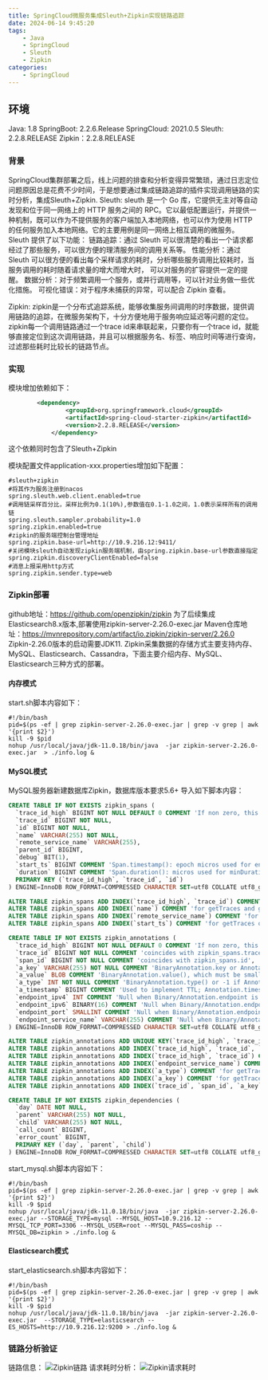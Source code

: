 ```yaml
---
title: SpringCloud微服务集成Sleuth+Zipkin实现链路追踪
date: 2024-06-14 9:45:20
tags:
	- Java
	- SpringCloud
	- Sleuth
	- Zipkin
categories: 
	- SpringCloud
---
```

## <span id="inline-blue">环境</span>
Java: 1.8
SpringBoot: 2.2.6.Release
SpringCloud: 2021.0.5
Sleuth: 2.2.8.RELEASE
Zipkin：2.2.8.RELEASE
### <span id="inline-blue">背景</span>
SpringCloud集群部署之后，线上问题的排查和分析变得异常繁琐，通过日志定位问题原因总是花费不少时间，于是想要通过集成链路追踪的插件实现调用链路的实时分析，集成Sleuth+Zipkin.
Sleuth:
sleuth 是一个 Go 库，它提供无主对等自动发现和位于同一网络上的 HTTP 服务之间的 RPC。它以最低配置运行，并提供一种机制，既可以作为不提供服务的客户端加入本地网络，也可以作为使用 HTTP 的任何服务加入本地网络。它的主要用例是同一网络上相互调用的微服务。
Sleuth 提供了以下功能：
链路追踪：通过 Sleuth 可以很清楚的看出一个请求都经过了那些服务，可以很方便的理清服务间的调用关系等。
性能分析：通过 Sleuth 可以很方便的看出每个采样请求的耗时，分析哪些服务调用比较耗时，当服务调用的耗时随着请求量的增大而增大时， 可以对服务的扩容提供一定的提醒。
数据分析：对于频繁调用一个服务，或并行调用等，可以针对业务做一些优化措施。
可视化错误：对于程序未捕获的异常，可以配合 Zipkin 查看。

Zipkin:
zipkin是一个分布式追踪系统，能够收集服务间调用的时序数据，提供调用链路的追踪，在微服务架构下，十分方便地用于服务响应延迟等问题的定位。
zipkin每一个调用链路通过一个trace id来串联起来，只要你有一个trace id，就能够直接定位到这次调用链路，并且可以根据服务名、标签、响应时间等进行查询，过滤那些耗时比较长的链路节点。

### <span id="inline-blue">实现</span>
模块增加依赖如下：
```xml
		<dependency>
                <groupId>org.springframework.cloud</groupId>
                <artifactId>spring-cloud-starter-zipkin</artifactId>
                <version>2.2.8.RELEASE</version>
            </dependency>
```
这个依赖同时包含了Sleuth+Zipkin

模块配置文件application-xxx.properties增加如下配置：
```properties
#sleuth+zipkin
#将其作为服务注册到nacos
spring.sleuth.web.client.enabled=true
#调用链采样百分比，采样比例为0.1(10%),参数值在0.1-1.0之间，1.0表示采样所有的调用链
spring.sleuth.sampler.probability=1.0
spring.zipkin.enabled=true
#zipkin的服务端控制台管理地址
spring.zipkin.base-url=http://10.9.216.12:9411/
#关闭模块sleuth自动发现zipkin服务端机制，由spring.zipkin.base-url参数直接指定
spring.zipkin.discoveryClientEnabled=false
#消息上报采用http方式
spring.zipkin.sender.type=web
```

### <span id="inline-blue">Zipkin部署</span>
github地址：https://github.com/openzipkin/zipkin
为了后续集成Elasticsearch8.x版本,部署使用zipkin-server-2.26.0-exec.jar
Maven仓库地址：https://mvnrepository.com/artifact/io.zipkin/zipkin-server/2.26.0
Zipkin-2.26.0版本的启动需要JDK11.
Zipkin采集数据的存储方式主要支持内存、MySQL、Elasticsearch、Cassandra，下面主要介绍内存、MySQL、Elasticsearch三种方式的部署。
#### <span id="inline-blue">内存模式</span>
start.sh脚本内容如下：
```shell
#!/bin/bash
pid=$(ps -ef | grep zipkin-server-2.26.0-exec.jar | grep -v grep | awk '{print $2}')
kill -9 $pid
nohup /usr/local/java/jdk-11.0.18/bin/java  -jar zipkin-server-2.26.0-exec.jar  > ./info.log &
```

#### <span id="inline-blue">MySQL模式</span>
MySQL服务器新建数据库Zipkin，数据库版本要求5.6+
导入如下脚本内容：
```sql
CREATE TABLE IF NOT EXISTS zipkin_spans (
  `trace_id_high` BIGINT NOT NULL DEFAULT 0 COMMENT 'If non zero, this means the trace uses 128 bit traceIds instead of 64 bit',
  `trace_id` BIGINT NOT NULL,
  `id` BIGINT NOT NULL,
  `name` VARCHAR(255) NOT NULL,
  `remote_service_name` VARCHAR(255),
  `parent_id` BIGINT,
  `debug` BIT(1),
  `start_ts` BIGINT COMMENT 'Span.timestamp(): epoch micros used for endTs query and to implement TTL',
  `duration` BIGINT COMMENT 'Span.duration(): micros used for minDuration and maxDuration query',
  PRIMARY KEY (`trace_id_high`, `trace_id`, `id`)
) ENGINE=InnoDB ROW_FORMAT=COMPRESSED CHARACTER SET=utf8 COLLATE utf8_general_ci;

ALTER TABLE zipkin_spans ADD INDEX(`trace_id_high`, `trace_id`) COMMENT 'for getTracesByIds';
ALTER TABLE zipkin_spans ADD INDEX(`name`) COMMENT 'for getTraces and getSpanNames';
ALTER TABLE zipkin_spans ADD INDEX(`remote_service_name`) COMMENT 'for getTraces and getRemoteServiceNames';
ALTER TABLE zipkin_spans ADD INDEX(`start_ts`) COMMENT 'for getTraces ordering and range';

CREATE TABLE IF NOT EXISTS zipkin_annotations (
  `trace_id_high` BIGINT NOT NULL DEFAULT 0 COMMENT 'If non zero, this means the trace uses 128 bit traceIds instead of 64 bit',
  `trace_id` BIGINT NOT NULL COMMENT 'coincides with zipkin_spans.trace_id',
  `span_id` BIGINT NOT NULL COMMENT 'coincides with zipkin_spans.id',
  `a_key` VARCHAR(255) NOT NULL COMMENT 'BinaryAnnotation.key or Annotation.value if type == -1',
  `a_value` BLOB COMMENT 'BinaryAnnotation.value(), which must be smaller than 64KB',
  `a_type` INT NOT NULL COMMENT 'BinaryAnnotation.type() or -1 if Annotation',
  `a_timestamp` BIGINT COMMENT 'Used to implement TTL; Annotation.timestamp or zipkin_spans.timestamp',
  `endpoint_ipv4` INT COMMENT 'Null when Binary/Annotation.endpoint is null',
  `endpoint_ipv6` BINARY(16) COMMENT 'Null when Binary/Annotation.endpoint is null, or no IPv6 address',
  `endpoint_port` SMALLINT COMMENT 'Null when Binary/Annotation.endpoint is null',
  `endpoint_service_name` VARCHAR(255) COMMENT 'Null when Binary/Annotation.endpoint is null'
) ENGINE=InnoDB ROW_FORMAT=COMPRESSED CHARACTER SET=utf8 COLLATE utf8_general_ci;

ALTER TABLE zipkin_annotations ADD UNIQUE KEY(`trace_id_high`, `trace_id`, `span_id`, `a_key`, `a_timestamp`) COMMENT 'Ignore insert on duplicate';
ALTER TABLE zipkin_annotations ADD INDEX(`trace_id_high`, `trace_id`, `span_id`) COMMENT 'for joining with zipkin_spans';
ALTER TABLE zipkin_annotations ADD INDEX(`trace_id_high`, `trace_id`) COMMENT 'for getTraces/ByIds';
ALTER TABLE zipkin_annotations ADD INDEX(`endpoint_service_name`) COMMENT 'for getTraces and getServiceNames';
ALTER TABLE zipkin_annotations ADD INDEX(`a_type`) COMMENT 'for getTraces and autocomplete values';
ALTER TABLE zipkin_annotations ADD INDEX(`a_key`) COMMENT 'for getTraces and autocomplete values';
ALTER TABLE zipkin_annotations ADD INDEX(`trace_id`, `span_id`, `a_key`) COMMENT 'for dependencies job';

CREATE TABLE IF NOT EXISTS zipkin_dependencies (
  `day` DATE NOT NULL,
  `parent` VARCHAR(255) NOT NULL,
  `child` VARCHAR(255) NOT NULL,
  `call_count` BIGINT,
  `error_count` BIGINT,
  PRIMARY KEY (`day`, `parent`, `child`)
) ENGINE=InnoDB ROW_FORMAT=COMPRESSED CHARACTER SET=utf8 COLLATE utf8_general_ci;
```
start_mysql.sh脚本内容如下：
```shell
#!/bin/bash
pid=$(ps -ef | grep zipkin-server-2.26.0-exec.jar | grep -v grep | awk '{print $2}')
kill -9 $pid
nohup /usr/local/java/jdk-11.0.18/bin/java  -jar zipkin-server-2.26.0-exec.jar --STORAGE_TYPE=mysql --MYSQL_HOST=10.9.216.12 --MYSQL_TCP_PORT=3306 --MYSQL_USER=root --MYSQL_PASS=coship --MYSQL_DB=zipkin > ./info.log &
```
#### <span id="inline-blue">Elasticsearch模式</span>
start_elasticsearch.sh脚本内容如下：
```shell
#!/bin/bash
pid=$(ps -ef | grep zipkin-server-2.26.0-exec.jar | grep -v grep | awk '{print $2}')
kill -9 $pid
nohup /usr/local/java/jdk-11.0.18/bin/java  -jar zipkin-server-2.26.0-exec.jar  --STORAGE_TYPE=elasticsearch --ES_HOSTS=http://10.9.216.12:9200 > ./info.log &
```

### <span id="inline-blue">链路分析验证</span>
链路信息：
![Zipkin链路](/images/Zipkin/Zipkin_20240614_001.png)
请求耗时分析：
![Zipkin请求耗时](/images/Zipkin/Zipkin_20240614_002.png)
